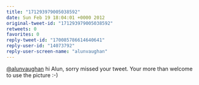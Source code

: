 ```yaml
---
title: "171293979005038592"
date: Sun Feb 19 18:04:01 +0000 2012
original-tweet-id: "171293979005038592"
retweets: 0
favorites: 0
reply-tweet-id: "170085786614640641"
reply-user-id: "14073792"
reply-user-screen-name: "alunvaughan"
---
```

<a href="https://twitter.com/alunvaughan">@alunvaughan</a> hi Alun, sorry missed your tweet. Your more than welcome to use the picture :-)
